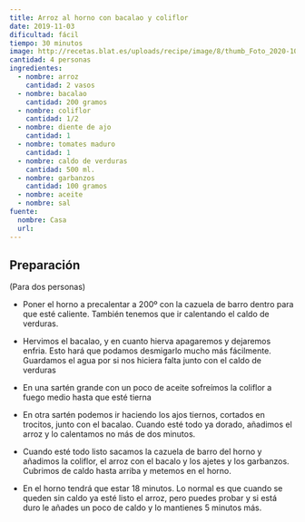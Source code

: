 ```yaml
---
title: Arroz al horno con bacalao y coliflor
date: 2019-11-03
dificultad: fácil
tiempo: 30 minutos
image: http://recetas.blat.es/uploads/recipe/image/8/thumb_Foto_2020-10-13_2015_2045_2026.jpg
cantidad: 4 personas
ingredientes:
  - nombre: arroz
    cantidad: 2 vasos
  - nombre: bacalao
    cantidad: 200 gramos
  - nombre: coliflor
    cantidad: 1/2
  - nombre: diente de ajo
    cantidad: 1
  - nombre: tomates maduro
    cantidad: 1
  - nombre: caldo de verduras
    cantidad: 500 ml.
  - nombre: garbanzos
    cantidad: 100 gramos
  - nombre: aceite
  - nombre: sal
fuente:
  nombre: Casa
  url:
---
```


## Preparación

(Para dos personas)

- Poner el horno a precalentar a 200º con la cazuela de barro dentro para que esté caliente. También tenemos que ir calentando el caldo de verduras.

- Hervimos el bacalao, y en cuanto hierva apagaremos y dejaremos enfria. Esto hará que podamos desmigarlo mucho más fácilmente. Guardamos el agua por si nos hiciera falta junto con el caldo de verduras

- En una sartén grande con un poco de aceite sofreímos la coliflor a fuego medio hasta que esté tierna

- En otra sartén podemos ir haciendo los ajos tiernos, cortados en trocitos, junto con el bacalao. Cuando esté todo ya dorado, añadimos el arroz y lo calentamos no más de dos minutos.

- Cuando esté todo listo sacamos la cazuela de barro del horno y añadimos la coliflor, el arroz con el bacalo y los ajetes y los garbanzos. Cubrimos de caldo hasta arriba y metemos en el horno.

- En el horno tendrá que estar 18 minutos. Lo normal es que cuando se queden sin caldo ya esté listo el arroz, pero puedes probar y si está duro le añades un poco de caldo y lo mantienes 5 minutos más.
